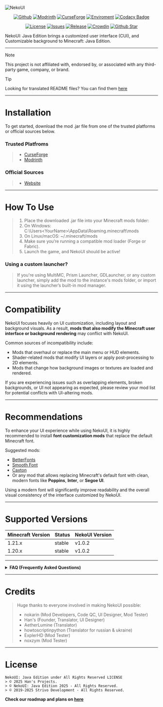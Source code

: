![NekoUI](https://github.com/strivo-dev/nekoui-download/blob/main/assets/nekoui_banner.png)

<div align="center">

[![Github](https://img.shields.io/github/downloads/strivo-dev/nekoui-download/total?logo=github&labelColor=grat&color=black)](https://github.strivo.xyz/nekoui-download/releases)
[![Modrinth](https://img.shields.io/badge/dynamic/json?color=158000&label=downloads&prefix=+%20&query=downloads&url=https://api.modrinth.com/v2/project/EZpbRipP&logo=modrinth)](https://modrinth.com/mod/nekoui)
[![CurseForge](https://cf.way2muchnoise.eu/full_999428_downloads.svg)](https://www.curseforge.com/minecraft/mc-mods/neko-ui)
[![Enviroment](https://img.shields.io/badge/Enviroment-Client-purple)](https://modrinth.com/mod/nekoui)
[![Codacy Badge](https://app.codacy.com/project/badge/Grade/7a1df9d347724bdb9ca09869f5ad517e)](https://github.strivo.xyz/nekoui-download)

[![License](https://img.shields.io/badge/License-ARR-green)](https://github.strivo.xyz/nekoui-download/blob/main/LICENSE)
[![Issues](https://img.shields.io/github/issues/strivo-dev/nekoui-download)](https://github.strivo.xyz/nekoui-download/issues)
[![Release](https://img.shields.io/badge/release-v1.0.2-blue)](https://github.strivo.xyz/nekoui-download/releases)
[![Crowdin](https://badges.crowdin.net/nekoui/localized.svg)](https://crowdin.com/project/nekoui)
[![Github Star](https://img.shields.io/github/stars/strivo-dev/nekoui-download)](https://github.strivo.xyz/nekoui-download)

</div>

NekoUI: Java Edition brings a customized user interface (CUI), and Customizable background to Minecraft: Java Edition.
****
> [!NOTE]
> This project is not affiliated with, endorsed by, or associated with any third-party game, company, or brand.

> [!TIP]
> Looking for translated README files? You can find them [here](https://github.strivo.xyz/nekoui-download/tree/main/i18n/readme)
****
# Installation
To get started, download the mod .jar file from one of the trusted platforms or official sources below.

### Trusted Platfroms
> - [CurseForge]
> - [Modrinth]

### Official Sources
> - [Website]
****
# How To Use
> 1. Place the downloaded .jar file into your Minecraft mods folder:
> 2. On Windows: C:\Users\<YourName>\AppData\Roaming\.minecraft\mods
> 3. On Linux/macOS: ~/.minecraft/mods
> 4. Make sure you’re running a compatible mod loader (Forge or Fabric).
> 5. Launch the game, and NekoUI should be active!

### Using a custom launcher?
> If you're using MultiMC, Prism Launcher, GDLauncher, or any custom launcher, simply add the mod to the instance's mods folder, or import it using the launcher’s built-in mod manager.
****
# Compatibility
NekoUI focuses heavily on UI customization, including layout and background visuals. As a result, **mods that also modify the Minecraft user interface or background rendering** may conflict with NekoUI.

Common sources of incompatibility include:
- Mods that overhaul or replace the main menu or HUD elements.
- Shader-related mods that modify UI layers or apply post-processing to 2D elements.
- Mods that change how background images or textures are loaded and rendered.

If you are experiencing issues such as overlapping elements, broken backgrounds, or UI not appearing as expected, please review your mod list for potential conflicts with UI-altering mods.
****
# Recommendations
To enhance your UI experience while using NekoUI, it is highly recommended to install **font customization mods** that replace the default Minecraft font.

Suggested mods:
- [BetterFonts](https://www.curseforge.com/minecraft/mc-mods/betterfonts)
- [Smooth Font](https://www.curseforge.com/minecraft/mc-mods/smooth-font)
- [Caxton](https://modrinth.com/mod/caxton)
- Or any mod that allows replacing Minecraft's default font with clean, modern fonts like **Poppins**, **Inter**, or **Segoe UI**.

Using a modern font will significantly improve readability and the overall visual consistency of the interface customized by NekoUI.
****
# Supported Versions
| Minecraft Version | Status | NekoUI Version |
|-------------------|--------|----------------|
| 1.21.x            | stable | v1.0.2         |
| 1.20.x            | stable | v1.0.2         |
****

<details>
<summary><strong>FAQ (Frequently Asked Questions)</strong></summary>

- **Why isn't the animated background showing up?**
  - Animated backgrounds are not bundled with the mod due to file size. You can download them separately from [NekoUI-Resources] or [Han's Official Discord Server].

- **I've downloaded the animated background, but it's still not showing on the title screen. Why?**
  - Make sure you've enabled the background resource pack in the *Resource Packs* menu. Then, go to the mod configuration screen to select your desired background.

- **What's the minimum system requirement to run this mod smoothly?**
  - We recommend allocating at least 4–6 GB of RAM, and using a processor equivalent to Intel Core i5 8th Gen or better with an integrated GPU.

- **Where do I report bugs or issues?**
  - Please report any bugs or issues on the [NekoUI GitHub Repository].

- **Is NekoUI compatible with other UI or shader mods?**
  - NekoUI aims to be compatible with most mods, but UI or shader mods may conflict. If you find issues, try disabling other mods temporarily or report the conflict to us.

- **How do I reset NekoUI settings to default?**
  - You can delete the NekoUI configuration file found in the `config/nekoui` folder within your Minecraft directory.

- **Does NekoUI support older versions of Minecraft?**
  - Yes, but updates are released gradually per version. If your version isn't supported yet, please wait for upcoming releases.

</details>

****
# Credits
> Huge thanks to everyone involved in making NekoUI possible:
> - nokarin (Mod Developers, Code QC, UI Designer, Mod Tester)
> - Han's (Founder, Translator, UI Designer)
> - AetherLumine (Translator)
> - howtoscriptinpython (Translator for russian & ukraine)
> - ExplerHD (Mod Tester)
> - noxzym (Mod Tester)
****
# License
```
NekoUI: Java Edition under All Rights Reserved LICENSE
> © 2025 Han's Projects.
> © NekoUI: Java Edition 2025 - All Rights Reserved.
> © 2019-2025 Strivo Development - All Rights Reserved.
```

**Check our roadmap and plans on [here](https://trello.com/b/mJA0DTKD)**

[Modrinth]: https://modrinth.com/mod/nekoui
[CurseForge]: https://www.curseforge.com/minecraft/mc-mods/neko-ui
[Website]: https://strivo.xyz/project/nekoui/download
[NekoUI-Resources]: https://github.strivo.xyz/nekoui-resources/releases/tag/1.0
[NekoUI Github Repository]: https://github.strivo.xyz/nekoui-download/issues
[Han's Official Discord Server]: https://discord.com/invite/PgfBrGrd9b